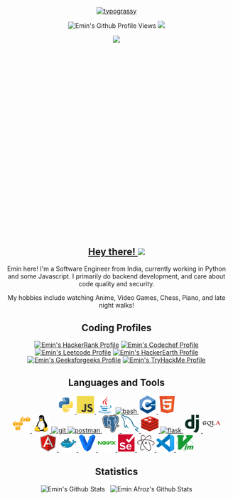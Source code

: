 <div align="center">
<p>
	<a href="https://github.com/kawarimidoll/typograssy"><img alt="typograssy" src="https://typograssy.deno.dev/api?text=Hey,%20Developer!%20%20%20&l1=9ce9cc&l2=3fc5b0&l3=30a095&l4=2d9d8f&comment="></a>
</p>

<p >
	<img src="https://komarev.com/ghpvc/?username=epsilon-alpha&color=1C8C8C&style=for-the-badge" alt="Emin's Github Profile Views" />
	<a href="https://www.linkedin.com/in/eminafroz/"><img draggable="false" style="witdh:119xp;height:20xp;"src="https://img.shields.io/badge/LinkedIn-0077B5?style=for-the-badge&logo=linkedin&logoColor=white">
</p>

<div  style="width:100%;height:0;padding-bottom:88%;position:relative;"><img src="https://i.pinimg.com/originals/3b/59/ac/3b59acbfa00430117fda937cc6783903.gif" frameBorder="0" class="giphy-embed"></img></div>


## Hey there! <img height="35" src="https://raw.githubusercontent.com/innng/innng/master/assets/kyubey.gif"/>
</a>

Emin here! I'm a Software Engineer from India, currently working in Python and some Javascript. I primarily do backend development, and care about code quality and security.

My hobbies include watching Anime, Video Games, Chess, Piano, and late night walks!


## Coding Profiles
<p>
	<a href="https://www.hackerrank.com/epsilonalpha" target="blank"><img src="https://cdn.jsdelivr.net/npm/simple-icons@6.21.0/icons/hackerrank.svg" alt="Emin's HackerRank Profile" height="30" width="40" /></a>
	<a href="https://www.codechef.com/users/epsilonalpha" target="blank"><img  src="https://cdn.jsdelivr.net/npm/simple-icons@6.21.0/icons/codechef.svg" alt="Emin's Codechef Profile" height="30" width="40" /></a>
	<a href="https://www.leetcode.com/epsilonalpha" target="blank"><img  src="https://cdn.jsdelivr.net/npm/simple-icons@6.21.0/icons/leetcode.svg" alt="Emin's Leetcode Profile" height="30" width="40" /></a>
	<a href="https://www.hackerearth.com/@epsilonalpha" target="blank"><img  src="https://cdn.jsdelivr.net/npm/simple-icons@6.21.0/icons/hackerearth.svg" alt="Emin's HackerEarth Profile" height="30" width="40" /></a>
	<a href="https://auth.geeksforgeeks.org/user/epsilonalpha" target="blank"><img  src="https://cdn.jsdelivr.net/npm/simple-icons@6.21.0/icons/geeksforgeeks.svg" alt="Emin's Geeksforgeeks Profile" height="30" width="40" /></a>
	<a href="https://tryhackme.com/p/EpsilonAlpha" target="blank"><img  src="https://cdn.jsdelivr.net/npm/simple-icons@6.21.0/icons/tryhackme.svg" alt="Emin's TryHackMe Profile" height="30" width="40" /></a>
</p>

## Languages and Tools
<p> 
	<a href="https://www.python.org" target="_blank" rel="noreferrer"> <img src="https://raw.githubusercontent.com/devicons/devicon/master/icons/python/python-original.svg" alt="python" width="40" height="40" /> </a>
	<a href="https://developer.mozilla.org/en-US/docs/Web/JavaScript" target="_blank" rel="noreferrer"> <img src="https://raw.githubusercontent.com/devicons/devicon/master/icons/javascript/javascript-original.svg" alt="javascript" width="40" height="40" /> </a>
	<a href="https://www.java.com" target="_blank" rel="noreferrer"> <img src="https://raw.githubusercontent.com/devicons/devicon/master/icons/java/java-original.svg" alt="java" width="40" height="40" /> </a>
	<a href="https://www.gnu.org/software/bash/" target="_blank" rel="noreferrer"> <img src="https://cdn.jsdelivr.net/gh/devicons/devicon/icons/bash/bash-original.svg" alt="bash" width="40" height="40" /> </a>
	<a href="https://www.w3schools.com/cpp/" target="_blank" rel="noreferrer"> <img src="https://raw.githubusercontent.com/devicons/devicon/master/icons/cplusplus/cplusplus-original.svg" alt="cplusplus" width="40" height="40" /> </a>
	<a href="https://www.html.com" target="_blank" rel="noreferrer"> <img src="https://raw.githubusercontent.com/devicons/devicon/master/icons/html5/html5-original.svg" alt="html" width="40" height="40" /> </a><br>
	<a href="https://aws.amazon.com" target="_blank" rel="noreferrer"> <img src="https://raw.githubusercontent.com/devicons/devicon/master/icons/amazonwebservices/amazonwebservices-original.svg" alt="aws" width="40" height="40" /> </a>
	<a href="https://www.linux.org" target="_blank" rel="noreferrer"> <img src="https://raw.githubusercontent.com/devicons/devicon/master/icons/linux/linux-original.svg" alt="linux" width="40" height="40" /> </a>
	<a href="https://git-scm.com" target="_blank" rel="noreferrer"> <img src="https://www.vectorlogo.zone/logos/git-scm/git-scm-icon.svg" alt="git" width="40" height="40" /> </a>
	<a href="https://postman.com" target="_blank" rel="noreferrer"> <img src="https://www.vectorlogo.zone/logos/getpostman/getpostman-icon.svg" alt="postman" width="40" height="40" /> </a>
	<a href="https://www.postgresql.org" target="_blank" rel="noreferrer"> <img src="https://raw.githubusercontent.com/devicons/devicon/master/icons/postgresql/postgresql-original.svg" alt="postgresql" width="40" height="40" /> </a>
	<a href="https://www.mysql.com" target="_blank" rel="noreferrer"> <img src="https://raw.githubusercontent.com/devicons/devicon/master/icons/mysql/mysql-original.svg" alt="mysql" width="40" height="40" /> </a>
	<a href="https://redis.io" target="_blank" rel="noreferrer"> <img src="https://raw.githubusercontent.com/devicons/devicon/master/icons/redis/redis-original.svg" alt="redis" width="40" height="40" /> </a>
	<a href="https://flask.palletsprojects.com" target="_blank" rel="noreferrer"> <img src="https://www.vectorlogo.zone/logos/pocoo_flask/pocoo_flask-icon.svg" alt="flask" width="40" height="40" /> </a>
	<a href="https://www.djangoproject.com" target="_blank" rel="noreferrer"> <img src="https://raw.githubusercontent.com/devicons/devicon/master/icons/django/django-plain.svg" alt="django" width="40" height="40" /> </a>
	<a href="https://www.sqlalchemy.org" target="_blank" rel="noreferrer"> <img src="https://raw.githubusercontent.com/devicons/devicon/master/icons/sqlalchemy/sqlalchemy-original.svg" alt="sqlalchemy" width="40" height="40" /> </a>
	<a href="https://angular.io" target="_blank" rel="noreferrer"> <img src="https://raw.githubusercontent.com/devicons/devicon/master/icons/angularjs/angularjs-original.svg" alt="angularjs" width="40" height="40" /> </a>
	<a href="https://www.docker.com" target="_blank" rel="noreferrer"> <img src="https://raw.githubusercontent.com/devicons/devicon/master/icons/docker/docker-original.svg" alt="docker" width="40" height="40" /> </a>
	<a href="https://www.vagrantup.com" target="_blank" rel="noreferrer"> <img src="https://raw.githubusercontent.com/devicons/devicon/master/icons/vagrant/vagrant-original.svg" alt="vagrant" width="40" height="40" /> </a>
	<a href="https://www.nginx.com" target="_blank" rel="noreferrer"> <img src="https://raw.githubusercontent.com/devicons/devicon/master/icons/nginx/nginx-original.svg" alt="nginx" width="40" height="40" /> </a>
	<a href="https://www.selenium.dev" target="_blank" rel="noreferrer"> <img src="https://raw.githubusercontent.com/devicons/devicon/master/icons/selenium/selenium-original.svg" alt="selenium" width="40" height="40" /> </a>
	<a href="https://atom.io" target="_blank" rel="noreferrer"> <img src="https://raw.githubusercontent.com/devicons/devicon/master/icons/atom/atom-original.svg" alt="atom" width="40" height="40" /> </a>
	<a href="https://code.visualstudio.com" target="_blank" rel="noreferrer"> <img src="https://raw.githubusercontent.com/devicons/devicon/master/icons/vscode/vscode-original.svg" alt="vscode" width="40" height="40" /> </a>
	<a href="https://www.vim.org" target="_blank" rel="noreferrer"> <img src="https://raw.githubusercontent.com/devicons/devicon/master/icons/vim/vim-plain.svg" alt="vim" width="40" height="40" /> </a>
</p>


## Statistics 

<img src="https://github-readme-stats-sigma-five.vercel.app/api?username=epsilon-alpha&count_private=true&show_icons=true&theme=buefy" alt="Emin's Github Stats" height="160"/> &nbsp; <img src="https://github-readme-stats-sigma-five.vercel.app/api/top-langs?username=epsilon-alpha&layout=compact&count_private=true&show_icons=true&theme=buefy&hide=css" alt="Emin Afroz's Github Stats" height="160"/>

</div>

[1]: https://www.linkedin.com/in/eminafroz/
[1.1]: https://raw.githubusercontent.com/MartinHeinz/MartinHeinz/master/linkedin-3-16.png (LinkedIn icon without padding)
